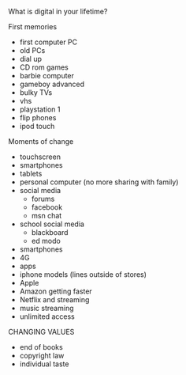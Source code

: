 What is digital in your lifetime?

First memories
- first computer PC
- old PCs
- dial up
- CD rom games
- barbie computer
- gameboy advanced
- bulky TVs
- vhs
- playstation 1
- flip phones
- ipod touch

Moments of change
- touchscreen
- smartphones
- tablets
- personal computer (no more sharing with family)
- social media
    - forums
    - facebook
    - msn chat
- school social media
    - blackboard
    - ed modo
- smartphones
- 4G
- apps
- iphone models (lines outside of stores)
- Apple
- Amazon getting faster
- Netflix and streaming
- music streaming
- unlimited access

CHANGING VALUES
- end of books
- copyright law
- individual taste


